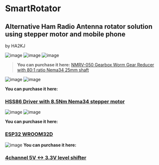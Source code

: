 # SmartRotator
## Alternative Ham Radio Antenna rotator solution using stepper motor and mobile phone
by HA2KJ

![image](https://github.com/jkrnl/SmartRotator/assets/8505408/6a7df095-2662-4e30-a4ee-b5bc9c76f0d1)
![image](https://github.com/jkrnl/SmartRotator/assets/8505408/1342a6a2-6adf-4990-89f7-f71092e78e60)
![image](https://github.com/jkrnl/SmartRotator/assets/8505408/417efbe4-c1f2-484b-b368-53f60a15dd60)

> **You can purchase it here:**  [NMRV-050 Gearbox Worm Gear Reducer with 80:1 ratio Nema34 25mm shaft](https://s.click.aliexpress.com/e/_DChrQoJ)


![image](https://github.com/jkrnl/SmartRotator/assets/8505408/3b5c95f4-237f-4711-bb27-9198f26ba8f9)
![image](https://github.com/jkrnl/SmartRotator/assets/8505408/70eec232-4caa-4b61-8ddb-a8323cbc529d)

**You can purchase it here:**
### [HSS86 Driver with 8.5Nm Nema34 stepper motor](https://s.click.aliexpress.com/e/_DDtD9Th)


![image](https://github.com/jkrnl/SmartRotator/assets/8505408/abc7aad0-71b6-4be4-bac6-16c67cfdecd2)
![image](https://github.com/jkrnl/SmartRotator/assets/8505408/49148c66-7abb-444e-bc2f-9c51919af53e)

**You can purchase it here:**
### [ESP32 WROOM32D](https://s.click.aliexpress.com/e/_DcABbqR)


![image](https://github.com/jkrnl/SmartRotator/assets/8505408/8565e90f-7512-4579-8288-7dc705be7795)
**You can purchase it here:**
### [4channel 5V <-> 3.3V level shifter](https://s.click.aliexpress.com/e/_DCcbU7d)
